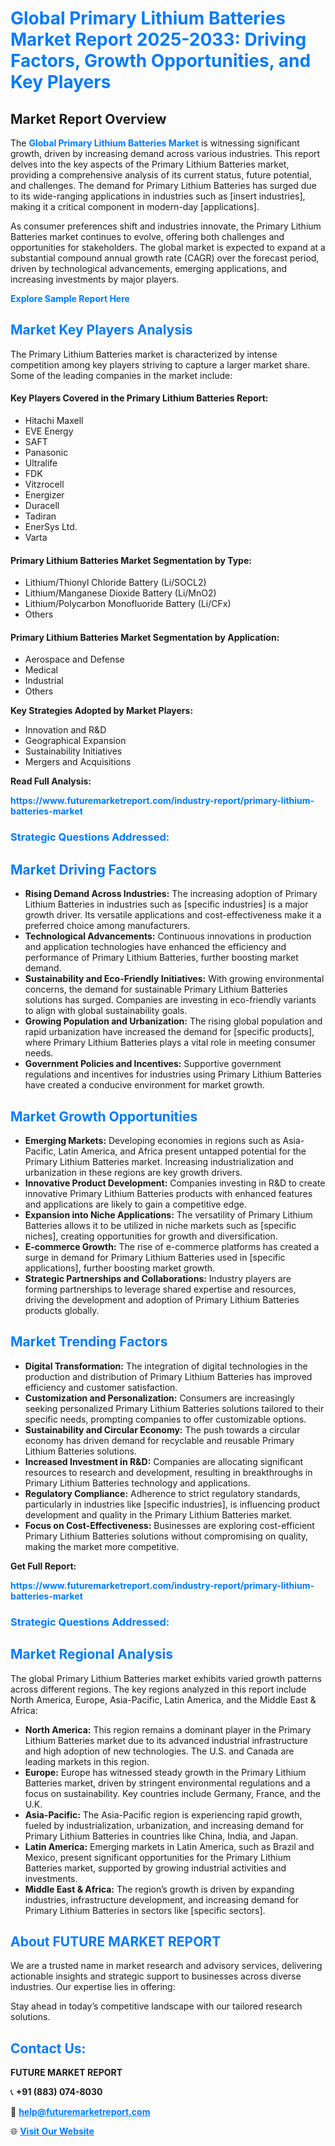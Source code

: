 <h1 style="color: #007BFF;">Global Primary Lithium Batteries Market Report 2025-2033: Driving Factors, Growth Opportunities, and Key Players</h1>

<section id="overview">
<h2>Market Report Overview</h2>
<p>The <a href="https://www.futuremarketreport.com/industry-report/primary-lithium-batteries-market" style="color: #007BFF; text-decoration: none;"><strong>Global Primary Lithium Batteries Market</strong></a> is witnessing significant growth, driven by increasing demand across various industries. This report delves into the key aspects of the Primary Lithium Batteries market, providing a comprehensive analysis of its current status, future potential, and challenges. The demand for Primary Lithium Batteries has surged due to its wide-ranging applications in industries such as [insert industries], making it a critical component in modern-day [applications].</p>
<p>As consumer preferences shift and industries innovate, the Primary Lithium Batteries market continues to evolve, offering both challenges and opportunities for stakeholders. The global market is expected to expand at a substantial compound annual growth rate (CAGR) over the forecast period, driven by technological advancements, emerging applications, and increasing investments by major players.</p>
</section>

<section id="overview">
<p><a href="https://www.futuremarketreport.com/request-sample/reportId=28210" style="color: #007BFF; text-decoration: none;"><strong>Explore Sample Report Here</strong></a></p>
</section>

<section id="key-players">
<h2 style="color: #007BFF;">Market Key Players Analysis</h2>
<p>The Primary Lithium Batteries market is characterized by intense competition among key players striving to capture a larger market share. Some of the leading companies in the market include:</p>
<h4>Key Players Covered in the Primary Lithium Batteries Report:</h4>
<ul><li>Hitachi Maxell</li><li>EVE Energy</li><li>SAFT</li><li>Panasonic</li><li>Ultralife</li><li>FDK</li><li>Vitzrocell</li><li>Energizer</li><li>Duracell</li><li>Tadiran</li><li>EnerSys Ltd.</li><li>Varta</li></ul>
<h4>Primary Lithium Batteries Market Segmentation by Type:</h4>
<ul><li>Lithium/Thionyl Chloride Battery (Li/SOCL2)</li><li>Lithium/Manganese Dioxide Battery (Li/MnO2)</li><li>Lithium/Polycarbon Monofluoride Battery (Li/CFx)</li><li>Others</li></ul>

<h4>Primary Lithium Batteries Market Segmentation by Application:</h4>
<ul><li>Aerospace and Defense</li><li>Medical</li><li>Industrial</li><li>Others</li></ul>
<p><strong>Key Strategies Adopted by Market Players:</strong></p>
<ul>
<li>Innovation and R&D</li>
<li>Geographical Expansion</li>
<li>Sustainability Initiatives</li>
<li>Mergers and Acquisitions</li>
</ul>
</section>

<section>
<p><strong>Read Full Analysis: </strong></p><a href="https://www.futuremarketreport.com/industry-report/primary-lithium-batteries-market" style="color: #007BFF; text-decoration: none;"><strong>https://www.futuremarketreport.com/industry-report/primary-lithium-batteries-market</strong></a>
<h3 style="color: #007BFF;">Strategic Questions Addressed:</h3>
</section>

<section id="driving-factors">
<h2 style="color: #007BFF;">Market Driving Factors</h2>
<ul>
<li><strong>Rising Demand Across Industries:</strong> The increasing adoption of Primary Lithium Batteries in industries such as [specific industries] is a major growth driver. Its versatile applications and cost-effectiveness make it a preferred choice among manufacturers.</li>
<li><strong>Technological Advancements:</strong> Continuous innovations in production and application technologies have enhanced the efficiency and performance of Primary Lithium Batteries, further boosting market demand.</li>
<li><strong>Sustainability and Eco-Friendly Initiatives:</strong> With growing environmental concerns, the demand for sustainable Primary Lithium Batteries solutions has surged. Companies are investing in eco-friendly variants to align with global sustainability goals.</li>
<li><strong>Growing Population and Urbanization:</strong> The rising global population and rapid urbanization have increased the demand for [specific products], where Primary Lithium Batteries plays a vital role in meeting consumer needs.</li>
<li><strong>Government Policies and Incentives:</strong> Supportive government regulations and incentives for industries using Primary Lithium Batteries have created a conducive environment for market growth.</li>
</ul>
</section>

<section id="growth-opportunities">
<h2 style="color: #007BFF;">Market Growth Opportunities</h2>
<ul>
<li><strong>Emerging Markets:</strong> Developing economies in regions such as Asia-Pacific, Latin America, and Africa present untapped potential for the Primary Lithium Batteries market. Increasing industrialization and urbanization in these regions are key growth drivers.</li>
<li><strong>Innovative Product Development:</strong> Companies investing in R&D to create innovative Primary Lithium Batteries products with enhanced features and applications are likely to gain a competitive edge.</li>
<li><strong>Expansion into Niche Applications:</strong> The versatility of Primary Lithium Batteries allows it to be utilized in niche markets such as [specific niches], creating opportunities for growth and diversification.</li>
<li><strong>E-commerce Growth:</strong> The rise of e-commerce platforms has created a surge in demand for Primary Lithium Batteries used in [specific applications], further boosting market growth.</li>
<li><strong>Strategic Partnerships and Collaborations:</strong> Industry players are forming partnerships to leverage shared expertise and resources, driving the development and adoption of Primary Lithium Batteries products globally.</li>
</ul>
</section>

<section id="trending-factors">
<h2 style="color: #007BFF;">Market Trending Factors</h2>
<ul>
<li><strong>Digital Transformation:</strong> The integration of digital technologies in the production and distribution of Primary Lithium Batteries has improved efficiency and customer satisfaction.</li>
<li><strong>Customization and Personalization:</strong> Consumers are increasingly seeking personalized Primary Lithium Batteries solutions tailored to their specific needs, prompting companies to offer customizable options.</li>
<li><strong>Sustainability and Circular Economy:</strong> The push towards a circular economy has driven demand for recyclable and reusable Primary Lithium Batteries solutions.</li>
<li><strong>Increased Investment in R&D:</strong> Companies are allocating significant resources to research and development, resulting in breakthroughs in Primary Lithium Batteries technology and applications.</li>
<li><strong>Regulatory Compliance:</strong> Adherence to strict regulatory standards, particularly in industries like [specific industries], is influencing product development and quality in the Primary Lithium Batteries market.</li>
<li><strong>Focus on Cost-Effectiveness:</strong> Businesses are exploring cost-efficient Primary Lithium Batteries solutions without compromising on quality, making the market more competitive.</li>
</ul>
</section>

<section>
<p><strong>Get Full Report: </strong></p><a href="https://www.futuremarketreport.com/industry-report/primary-lithium-batteries-market" style="color: #007BFF; text-decoration: none;"><strong>https://www.futuremarketreport.com/industry-report/primary-lithium-batteries-market</strong></a>
<h3 style="color: #007BFF;">Strategic Questions Addressed:</h3>
</section>


<section id="regional-analysis">
<h2 style="color: #007BFF;">Market Regional Analysis</h2>
<p>The global Primary Lithium Batteries market exhibits varied growth patterns across different regions. The key regions analyzed in this report include North America, Europe, Asia-Pacific, Latin America, and the Middle East & Africa:</p>
<ul>
<li><strong>North America:</strong> This region remains a dominant player in the Primary Lithium Batteries market due to its advanced industrial infrastructure and high adoption of new technologies. The U.S. and Canada are leading markets in this region.</li>
<li><strong>Europe:</strong> Europe has witnessed steady growth in the Primary Lithium Batteries market, driven by stringent environmental regulations and a focus on sustainability. Key countries include Germany, France, and the U.K.</li>
<li><strong>Asia-Pacific:</strong> The Asia-Pacific region is experiencing rapid growth, fueled by industrialization, urbanization, and increasing demand for Primary Lithium Batteries in countries like China, India, and Japan.</li>
<li><strong>Latin America:</strong> Emerging markets in Latin America, such as Brazil and Mexico, present significant opportunities for the Primary Lithium Batteries market, supported by growing industrial activities and investments.</li>
<li><strong>Middle East & Africa:</strong> The region’s growth is driven by expanding industries, infrastructure development, and increasing demand for Primary Lithium Batteries in sectors like [specific sectors].</li>
</ul>
</section>

<footer>
<h2 style="color: #007BFF;">About FUTURE MARKET REPORT</h2>
<p>We are a trusted name in market research and advisory services, delivering actionable insights and strategic support to businesses across diverse industries. Our expertise lies in offering:</p>

<p>Stay ahead in today’s competitive landscape with our tailored research solutions.</p>

<h2 style="color: #007BFF;">Contact Us:</h2>
<p><strong>FUTURE MARKET REPORT</strong></p>
<p>📞 <strong>+91 (883) 074-8030</strong></p>
<p>📧 <strong><a href="mailto:help@futuremarketreport.com" style="color: #007BFF;">help@futuremarketreport.com</a></strong></p>
<p>🌐 <strong><a href="https://www.futuremarketreport.com/" style="color: #007BFF;">Visit Our Website</a></strong></p>
</footer>